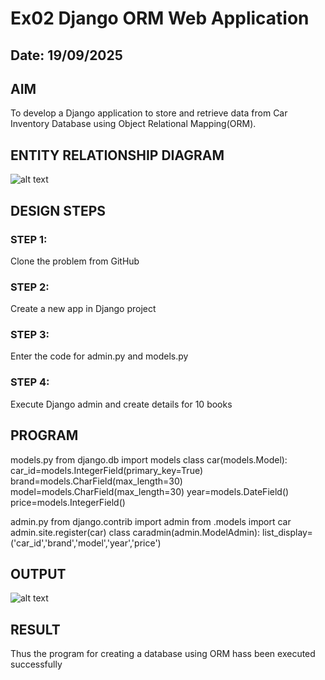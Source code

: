 # Ex02 Django ORM Web Application
## Date: 19/09/2025

## AIM
To develop a Django application to store and retrieve data from Car Inventory Database using Object Relational Mapping(ORM).

## ENTITY RELATIONSHIP DIAGRAM

![alt text](<WhatsApp Image 2025-09-13 at 11.18.52_51605bd7.jpg>)


## DESIGN STEPS

### STEP 1:
Clone the problem from GitHub

### STEP 2:
Create a new app in Django project

### STEP 3:
Enter the code for admin.py and models.py

### STEP 4:
Execute Django admin and create details for 10 books

## PROGRAM
models.py
from django.db import models
class car(models.Model):
    car_id=models.IntegerField(primary_key=True)
    brand=models.CharField(max_length=30)
    model=models.CharField(max_length=30)
    year=models.DateField()
    price=models.IntegerField()

admin.py
from django.contrib import admin
from .models import car
admin.site.register(car)
class caradmin(admin.ModelAdmin):
    list_display=('car_id','brand','model','year','price')


## OUTPUT

![alt text](EXP2.png)


## RESULT
Thus the program for creating a database using ORM hass been executed successfully
